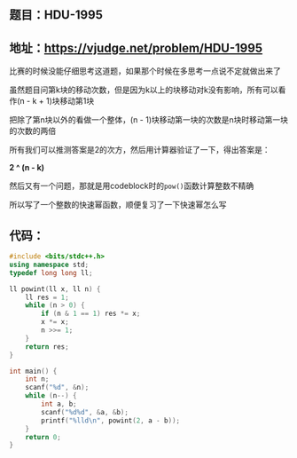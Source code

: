 ## 题目：HDU-1995
地址：https://vjudge.net/problem/HDU-1995
---
比赛的时候没能仔细思考这道题，如果那个时候在多思考一点说不定就做出来了

虽然题目问第k块的移动次数，但是因为k以上的块移动对k没有影响，所有可以看作(n - k + 1)块移动第1块

把除了第n块以外的看做一个整体，(n - 1)块移动第一块的次数是n块时移动第一块的次数的两倍

所有我们可以推测答案是2的次方，然后用计算器验证了一下，得出答案是：

**2 ^ (n - k)**

然后又有一个问题，那就是用codeblock时的`pow()`函数计算整数不精确

所以写了一个整数的快速幂函数，顺便复习了一下快速幂怎么写
## 代码：
```cpp
#include <bits/stdc++.h>
using namespace std;
typedef long long ll;

ll powint(ll x, ll n) {
    ll res = 1;
    while (n > 0) {
        if (n & 1 == 1) res *= x;
        x *= x;
        n >>= 1;
    }
    return res;
}

int main() {
    int n;
    scanf("%d", &n);
    while (n--) {
        int a, b;
        scanf("%d%d", &a, &b);
        printf("%lld\n", powint(2, a - b));
    }
    return 0;
}
```